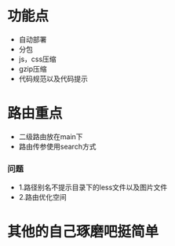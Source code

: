 # 功能点
* 自动部署
* 分包
* js，css压缩
* gzip压缩
* 代码规范以及代码提示

# 路由重点
* 二级路由放在main下
* 路由传参使用search方式


### 问题
* 1.路径别名不提示目录下的less文件以及图片文件
* 2.路由优化空间


# 其他的自己琢磨吧挺简单